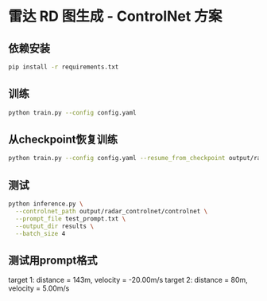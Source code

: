 # 雷达 RD 图生成 - ControlNet 方案

## 依赖安装

```bash
pip install -r requirements.txt
```

## 训练

```bash
python train.py --config config.yaml
```

## 从checkpoint恢复训练

```bash
python train.py --config config.yaml --resume_from_checkpoint output/radar_controlnet/checkpoint-1000
```

## 测试

```bash
python inference.py \
  --controlnet_path output/radar_controlnet/controlnet \
  --prompt_file test_prompt.txt \
  --output_dir results \
  --batch_size 4
```

## 测试用prompt格式

target 1: distance = 143m, velocity = -20.00m/s
target 2: distance = 80m, velocity = 5.00m/s